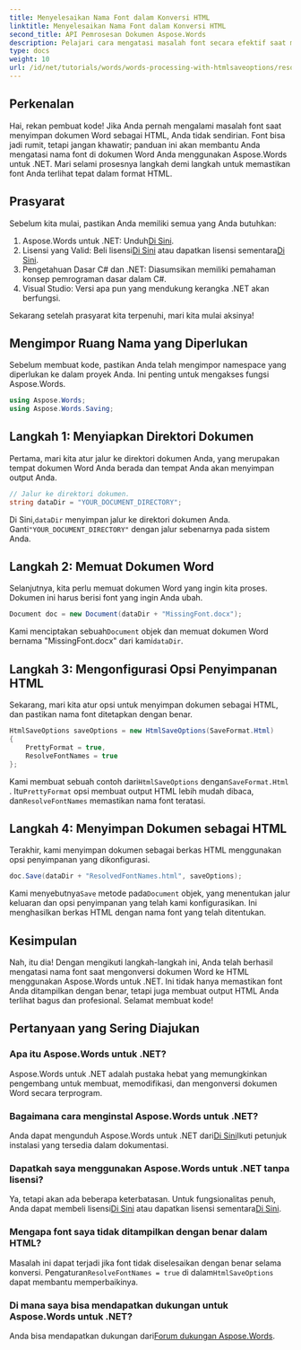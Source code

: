 ```yaml
---
title: Menyelesaikan Nama Font dalam Konversi HTML
linktitle: Menyelesaikan Nama Font dalam Konversi HTML
second_title: API Pemrosesan Dokumen Aspose.Words
description: Pelajari cara mengatasi masalah font secara efektif saat mengonversi dokumen Word ke HTML menggunakan Aspose.Words untuk .NET. Panduan langkah demi langkah ini memberikan petunjuk yang jelas tentang mengonfigurasi opsi penyimpanan untuk memastikan font Anda muncul dengan benar dalam format HTML yang diekspor.
type: docs
weight: 10
url: /id/net/tutorials/words/words-processing-with-htmlsaveoptions/resolve-font-names-in-html-conversion/
---
```

## Perkenalan

Hai, rekan pembuat kode! Jika Anda pernah mengalami masalah font saat menyimpan dokumen Word sebagai HTML, Anda tidak sendirian. Font bisa jadi rumit, tetapi jangan khawatir; panduan ini akan membantu Anda mengatasi nama font di dokumen Word Anda menggunakan Aspose.Words untuk .NET. Mari selami prosesnya langkah demi langkah untuk memastikan font Anda terlihat tepat dalam format HTML.

## Prasyarat

Sebelum kita mulai, pastikan Anda memiliki semua yang Anda butuhkan:

1.  Aspose.Words untuk .NET: Unduh[Di Sini](https://releases.aspose.com/words/net/).
2.  Lisensi yang Valid: Beli lisensi[Di Sini](https://purchase.aspose.com/buy) atau dapatkan lisensi sementara[Di Sini](https://purchase.aspose.com/temporary-license/).
3. Pengetahuan Dasar C# dan .NET: Diasumsikan memiliki pemahaman konsep pemrograman dasar dalam C#.
4. Visual Studio: Versi apa pun yang mendukung kerangka .NET akan berfungsi.

Sekarang setelah prasyarat kita terpenuhi, mari kita mulai aksinya!

## Mengimpor Ruang Nama yang Diperlukan

Sebelum membuat kode, pastikan Anda telah mengimpor namespace yang diperlukan ke dalam proyek Anda. Ini penting untuk mengakses fungsi Aspose.Words.

```csharp
using Aspose.Words;
using Aspose.Words.Saving;
```

## Langkah 1: Menyiapkan Direktori Dokumen

Pertama, mari kita atur jalur ke direktori dokumen Anda, yang merupakan tempat dokumen Word Anda berada dan tempat Anda akan menyimpan output Anda.

```csharp
// Jalur ke direktori dokumen.
string dataDir = "YOUR_DOCUMENT_DIRECTORY";
```

 Di Sini,`dataDir` menyimpan jalur ke direktori dokumen Anda. Ganti`"YOUR_DOCUMENT_DIRECTORY"` dengan jalur sebenarnya pada sistem Anda.

## Langkah 2: Memuat Dokumen Word

Selanjutnya, kita perlu memuat dokumen Word yang ingin kita proses. Dokumen ini harus berisi font yang ingin Anda ubah.

```csharp
Document doc = new Document(dataDir + "MissingFont.docx");
```

 Kami menciptakan sebuah`Document` objek dan memuat dokumen Word bernama "MissingFont.docx" dari kami`dataDir`.

## Langkah 3: Mengonfigurasi Opsi Penyimpanan HTML

Sekarang, mari kita atur opsi untuk menyimpan dokumen sebagai HTML, dan pastikan nama font ditetapkan dengan benar.

```csharp
HtmlSaveOptions saveOptions = new HtmlSaveOptions(SaveFormat.Html)
{
    PrettyFormat = true,
    ResolveFontNames = true
};
```

 Kami membuat sebuah contoh dari`HtmlSaveOptions` dengan`SaveFormat.Html` . Itu`PrettyFormat` opsi membuat output HTML lebih mudah dibaca, dan`ResolveFontNames` memastikan nama font teratasi.

## Langkah 4: Menyimpan Dokumen sebagai HTML

Terakhir, kami menyimpan dokumen sebagai berkas HTML menggunakan opsi penyimpanan yang dikonfigurasi.

```csharp
doc.Save(dataDir + "ResolvedFontNames.html", saveOptions);
```

 Kami menyebutnya`Save` metode pada`Document` objek, yang menentukan jalur keluaran dan opsi penyimpanan yang telah kami konfigurasikan. Ini menghasilkan berkas HTML dengan nama font yang telah ditentukan.

## Kesimpulan

Nah, itu dia! Dengan mengikuti langkah-langkah ini, Anda telah berhasil mengatasi nama font saat mengonversi dokumen Word ke HTML menggunakan Aspose.Words untuk .NET. Ini tidak hanya memastikan font Anda ditampilkan dengan benar, tetapi juga membuat output HTML Anda terlihat bagus dan profesional. Selamat membuat kode!

## Pertanyaan yang Sering Diajukan

### Apa itu Aspose.Words untuk .NET?
Aspose.Words untuk .NET adalah pustaka hebat yang memungkinkan pengembang untuk membuat, memodifikasi, dan mengonversi dokumen Word secara terprogram.

### Bagaimana cara menginstal Aspose.Words untuk .NET?
 Anda dapat mengunduh Aspose.Words untuk .NET dari[Di Sini](https://releases.aspose.com/words/net/)Ikuti petunjuk instalasi yang tersedia dalam dokumentasi.

### Dapatkah saya menggunakan Aspose.Words untuk .NET tanpa lisensi?
 Ya, tetapi akan ada beberapa keterbatasan. Untuk fungsionalitas penuh, Anda dapat membeli lisensi[Di Sini](https://purchase.aspose.com/buy) atau dapatkan lisensi sementara[Di Sini](https://purchase.aspose.com/temporary-license/).

### Mengapa font saya tidak ditampilkan dengan benar dalam HTML?
 Masalah ini dapat terjadi jika font tidak diselesaikan dengan benar selama konversi. Pengaturan`ResolveFontNames = true` di dalam`HtmlSaveOptions` dapat membantu memperbaikinya.

### Di mana saya bisa mendapatkan dukungan untuk Aspose.Words untuk .NET?
 Anda bisa mendapatkan dukungan dari[Forum dukungan Aspose.Words](https://forum.aspose.com/c/words/8).